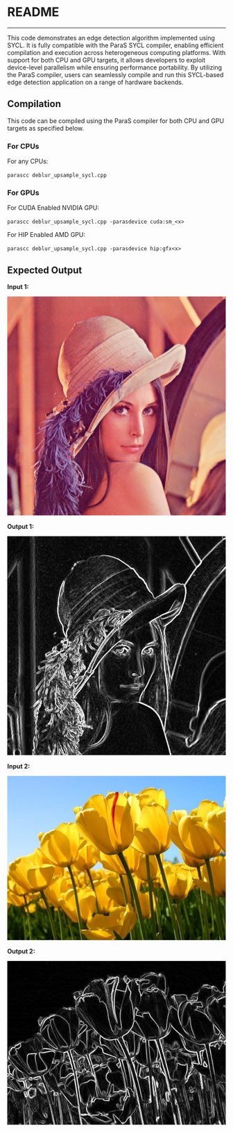 # README
---
This code demonstrates an edge detection algorithm implemented using SYCL. It is fully compatible with the ParaS SYCL compiler, enabling efficient compilation and execution across heterogeneous computing platforms. With support for both CPU and GPU targets, it allows developers to exploit device-level parallelism while ensuring performance portability. By utilizing the ParaS compiler, users can seamlessly compile and run this SYCL-based edge detection application on a range of hardware backends.
## Compilation
This code can be compiled using the ParaS compiler for both CPU and GPU targets as specified below.


### For CPUs

For any CPUs:

`parascc deblur_upsample_sycl.cpp `

### For GPUs

For CUDA Enabled NVIDIA GPU:

`parascc deblur_upsample_sycl.cpp -parasdevice cuda:sm_<x>`

For HIP Enabled AMD GPU:

`parascc deblur_upsample_sycl.cpp -parasdevice hip:gfx<x>`

## Expected Output

**Input 1:**

![Input-1](input1.jpg)

**Output 1:**

![Output1](edge_output1.jpg)

**Input 2:**

![Input-1](input2.png)

**Output 2:**

![Output1](edge_output2.png)

